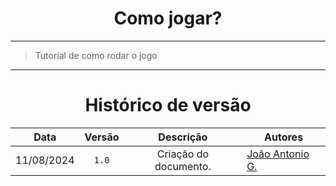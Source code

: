 <center>

# Como jogar?

</center>

---

> Tutorial de como rodar o jogo

---

<center>

# Histórico de versão

</center>

<div style="margin: 0 auto; width: fit-content;">

|    Data    | Versão |       Descrição       | Autores                                          |
|:----------:|:------:|:---------------------:|--------------------------------------------------|
| 11/08/2024 | `1.0`  | Criação do documento. | [João Antonio G.](https://github.com/joaoseisei) |

</div>
